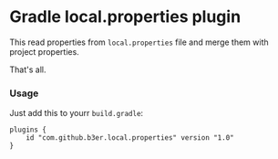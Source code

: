 # Gradle local.properties plugin

This read properties from ```local.properties``` file and merge them with project properties.

That's all.

### Usage

Just add this to yourr ```build.gradle```:
```
plugins {
    id "com.github.b3er.local.properties" version "1.0"
}
```
